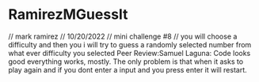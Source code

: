 # RamirezMGuessIt
// mark ramirez 
// 10/20/2022
// mini challenge #8
// you will choose a difficulty and then you i will try to guess a randomly selected number from what ever difficulty you selected
Peer Review:Samuel Laguna: Code looks good everything works, mostly. The only problem is that when it asks to play again
and if you dont enter a input and you press enter it will restart. 
